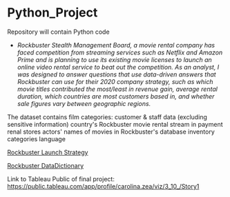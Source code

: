 # Python_Project
Repository will contain Python code
 * *Rockbuster Stealth Management Board, a movie rental company has faced competition from streaming services such as Netflix and Amazon Prime and is planning to use its existing movie licenses to launch an online video rental service to beat out the competition. As an analyst, I was designed to answer questions that use data-driven answers that Rockbuster can use for their 2020 company strategy, such as which movie titles contributed the most/least in revenue gain, average rental duration, which countries are most customers based in, and whether sale figures vary between geographic regions.*   

The dataset contains film categories:
customer & staff data (excluding sensitive information)
country's Rockbuster movie rental stream in
payment
renal stores
actors' names of movies in Rockbuster's database
inventory
categories
language

[Rockbuster Launch Strategy](https://github.com/carolinazea/Python_Project/files/6908216/3.10.Presentation.pdf)


[Rockbuster DataDictionary](https://github.com/carolinazea/Python_Project/files/6908218/DataDictionary.pdf)



Link to Tableau Public of final project: https://public.tableau.com/app/profile/carolina.zea/viz/3_10_/Story1



